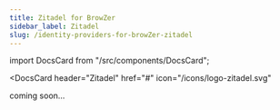 ```yaml
---
title: Zitadel for BrowZer
sidebar_label: Zitadel
slug: /identity-providers-for-browZer-zitadel
---
```


import DocsCard from "/src/components/DocsCard";

<head>
  <title>Zitadel for OpenZiti BrowZer</title>
  <meta
    name="description"
    content="How to set up Zitadel for OpenZiti BrowZer."
  />
</head>

<DocsCard 
  header="Zitadel" 
  href="#" 
  icon="/icons/logo-zitadel.svg" 
  >
</DocsCard>

coming soon...
